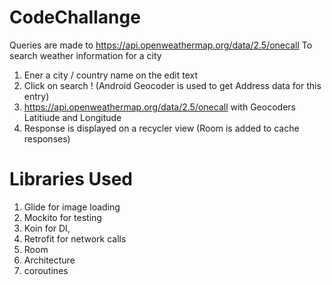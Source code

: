 # CodeChallange

Queries are made to https://api.openweathermap.org/data/2.5/onecall 
To search weather information for a city

1. Ener a city / country name on the edit text
2. Click on search ! (Android Geocoder is used to get Address data for this entry)
3. https://api.openweathermap.org/data/2.5/onecall with Geocoders Latitiude and Longitude
4. Response is displayed on a recycler view (Room is added to cache responses)

# Libraries Used
1. Glide for image loading
2. Mockito for testing
3. Koin for DI,
4. Retrofit for network calls
5. Room
6. Architecture 
7. coroutines
